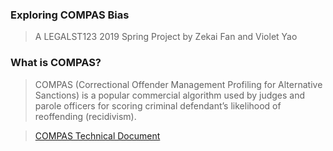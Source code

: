 ### Exploring COMPAS Bias
> A LEGALST123 2019 Spring Project by Zekai Fan and Violet Yao

### What is COMPAS?
> COMPAS (Correctional Offender Management Profiling for Alternative Sanctions) is a popular commercial algorithm used by judges and parole officers for scoring criminal defendant’s likelihood of reoffending (recidivism).

> [COMPAS Technical Document](http://www.northpointeinc.com/files/technical_documents/FieldGuide2_081412.pdf)

